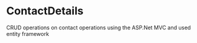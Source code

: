 # ContactDetails
CRUD operations on contact operations using the ASP.Net MVC and used entity framework

 
